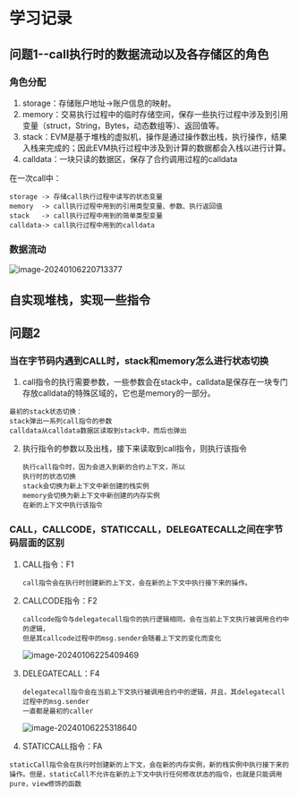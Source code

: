 # 学习记录

## 问题1--call执行时的数据流动以及各存储区的角色

### 角色分配

1. storage：存储账户地址->账户信息的映射。
2. memory：交易执行过程中的临时存储空间，保存一些执行过程中涉及到引用变量（struct，String，Bytes，动态数组等）、返回值等。
3. stack：EVM是基于堆栈的虚拟机，操作是通过操作数出栈，执行操作，结果入栈来完成的；因此EVM执行过程中涉及到计算的数据都会入栈以进行计算。
4. calldata：一块只读的数据区，保存了合约调用过程的calldata

在一次call中：

```
storage -> 存储call执行过程中读写的状态变量
memory  -> call执行过程中用到的引用类型变量、参数、执行返回值
stack   -> call执行过程中用到的简单类型变量
calldata-> call执行过程中用到的calldata
```



### 数据流动

![image-20240106220713377](C:\Users\kaka\Desktop\EVM相关笔记\img\执行call指令时的数据流动.png)

## 自实现堆栈，实现一些指令

## 问题2

### 当在字节码内遇到CALL时，stack和memory怎么进行状态切换

1. call指令的执行需要参数，一些参数会在stack中，calldata是保存在一块专门存放calldata的特殊区域的，它也是memory的一部分。

```
最初的stack状态切换：
stack弹出一系列call指令的参数
calldata从calldata数据区读取到stack中，而后也弹出
```

2. 执行指令的参数以及出栈，接下来读取到call指令，则执行该指令

   ```
   执行call指令时，因为会进入到新的合约上下文，所以
   执行时的状态切换
   stack会切换为新上下文中新创建的栈实例
   memory会切换为新上下文中新创建的内存实例
   在新的上下文中执行该指令
   ```



### CALL，CALLCODE，STATICCALL，DELEGATECALL之间在字节码层面的区别

1. CALL指令：F1

   ```
   call指令会在执行时创建新的上下文，会在新的上下文中执行接下来的操作。
   ```

2. CALLCODE指令：F2

   ```
   callcode指令与delegatecall指令的执行逻辑相同，会在当前上下文执行被调用合约中的逻辑，
   但是其callcode过程中的msg.sender会随着上下文的变化而变化
   ```

   ![image-20240106225409469](C:\Users\kaka\AppData\Roaming\Typora\typora-user-images\image-20240106225409469.png)

3. DELEGATECALL：F4

   ```
   delegatecall指令会在当前上下文执行被调用合约中的逻辑，并且，其delegatecall过程中的msg.sender
   一直都是最初的caller
   ```

   ![image-20240106225318640](C:\Users\kaka\AppData\Roaming\Typora\typora-user-images\image-20240106225318640.png)

4. STATICCALL指令：FA

```
staticCall指令会在执行时创建新的上下文，会在新的内存实例，新的栈实例中执行接下来的操作。但是，staticCall不允许在新的上下文中执行任何修改状态的指令，也就是只能调用pure，view修饰的函数
```

